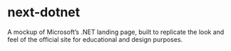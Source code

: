 # next-dotnet
A mockup of Microsoft’s .NET landing page, built to replicate the look and feel of the official site for educational and design purposes.
